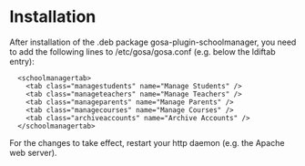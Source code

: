# Installation

After installation of the .deb package gosa-plugin-schoolmanager, you
need to add the following lines to /etc/gosa/gosa.conf (e.g. below the
ldiftab entry):

```
  <schoolmanagertab>
    <tab class="managestudents" name="Manage Students" />
    <tab class="manageteachers" name="Manage Teachers" />
    <tab class="manageparents" name="Manage Parents" />
    <tab class="managecourses" name="Manage Courses" />
    <tab class="archiveaccounts" name="Archive Accounts" />
  </schoolmanagertab>
```

For the changes to take effect, restart your http daemon (e.g. the Apache web server).
